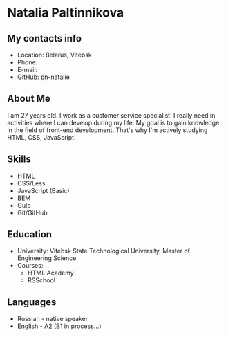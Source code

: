 # Natalia Paltinnikova
## My contacts info
* Location: Belarus, Vitebsk
* Phone:
* E-mail:
* GitHub: pn-natalie
## About Me
I am 27 years old. I work as a customer service specialist.
I really need in activities where I can develop during my life. My goal is to gain knowledge in the field of front-end development. That's why I'm actively studying HTML, CSS, JavaScript.
## Skills
* HTML
* CSS/Less
* JavaScript (Basic)
* BEM
* Gulp
* Git/GitHub
## Education
* University: Vitebsk State Technological University, Master of Engineering Science
* Courses:
  + HTML Academy
  + RSSchool
## Languages
+ Russian - native speaker
+ English - A2 (B1 in process…)

  

